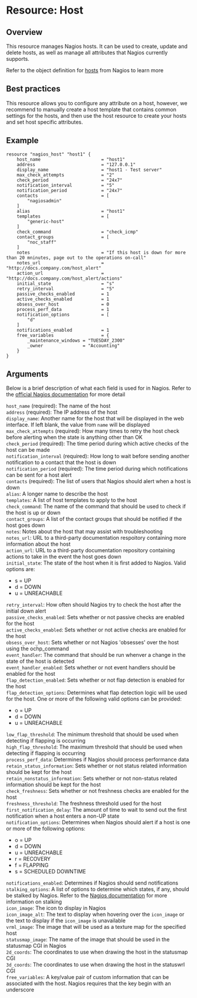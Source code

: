 # Resource: Host

## Overview

This resource manages Nagios hosts. It can be used to create, update and delete hosts, as well as manage all attributes that Nagios currently supports.

Refer to the object definition for [hosts](https://assets.nagios.com/downloads/nagioscore/docs/nagioscore/3/en/objectdefinitions.html#host) from Nagios to learn more

## Best practices

This resource allows you to configure any attribute on a host, however, we recommend to manually create a host template that contains common settings for the hosts, and then use the host resource to create your hosts and set host specific attributes.

## Example

```hcl
resource "nagios_host" "host1" {
    host_name                       = "host1"
    address                         = "127.0.0.1"
    display_name                    = "host1 - Test server"
    max_check_attempts              = "2"
    check_period                    = "24x7"
    notification_interval           = "5"
    notification_period             = "24x7"
    contacts                        = [
        "nagiosadmin"
    ]
    alias                           = "host1"
    templates                       = [
        "generic-host"
    ]
    check_command                   = "check_icmp"
    contact_groups                  = [
        "noc_staff"
    ]
    notes                           = "If this host is down for more than 20 mninutes, page out to the operations on-call"
    notes_url                       = "http://docs.company.com/host_alert"
    action_url                      = "http://docs.company.com/host_alert/actions"
    initial_state                   = "s"
    retry_interval                  = "5"
    passive_checks_enabled          = 1
    active_checks_enabled           = 1
    obsess_over_host                = 0
    process_perf_data               = 1
    notification_options            = [
        "d"
    ]
    notifications_enabled           = 1
    free_variables                  = {
        _maintenance_windows = "TUESDAY_2300"
        _owner               = "Accounting"
    }
}
```

## Arguments

Below is a brief description of what each field is used for in Nagios. Refer to the [official Nagios documentation](https://assets.nagios.com/downloads/nagioscore/docs/nagioscore/3/en/objectdefinitions.html) for more detail

`host_name` (required): The name of the host  
`address` (required): The IP address of the host  
`display_name`: Another name for the host that will be displayed in the web interface. If left blank, the value from `name` will be displayed  
`max_check_attempts` (required): How many times to retry the host check before alerting when the state is anything other than OK  
`check_period` (required): The time period during which active checks of the host can be made  
`notification_interval` (required): How long to wait before sending another notification to a contact that the host is down  
`notification_period` (required): The time period during which notifications can be sent for a host alert  
`contacts` (required): The list of users that Nagios should alert when a host is down  
`alias`: A longer name to describe the host  
`templates`: A list of host templates to apply to the host  
`check_command`: The name of the command that should be used to check if the host is up or down  
`contact_groups`: A list of the contact groups that should be notified if the host goes down  
`notes`: Notes about the host that may assist with troubleshooting  
`notes_url`: URL to a third-party documentation respoitory containing more information about the host  
`action_url`: URL to a third-party documentation repository containing actions to take in the event the host goes down  
`initial_state`: The state of the host when it is first added to Nagios. Valid options are:  

* s = UP  
* d = DOWN  
* u = UNREACHABLE

`retry_interval`: How often should Nagios try to check the host after the initial down alert  
`passive_checks_enabled`: Sets whether or not passive checks are enabled for the host  
`active_checks_enabled`: Sets whether or not active checks are enabled for the host  
`obsess_over_host`: Sets whether or not Nagios 'obsesses' over the host using the ochp_command  
`event_handler`: The command that should be run whenver a change in the state of the host is detected  
`event_handler_enabled`: Sets whether or not event handlers should be enabled for the host  
`flap_detection_enabled`: Sets whether or not flap detection is enabled for the host  
`flap_detection_options`: Determines what flap detection logic will be used for the host. One or more of the following valid options can be provided:  

* o = UP
* d = DOWN
* u = UNREACHABLE

`low_flap_threshold`: The minimum threshold that should be used when detecting if flapping is occurring  
`high_flap_threshold`: The maximum threshold that should be used when detecting if flapping is occurring  
`process_perf_data`: Determines if Nagios should process performance data  
`retain_status_information`: Sets whether or not status related information should be kept for the host  
`retain_nonstatus_information`: Sets whether or not non-status related information should be kept for the host  
`check_freshness`: Sets whether or not freshness checks are enabled for the host  
`freshness_threshold`: The freshness threshold used for the host  
`first_notification_delay`: The amount of time to wait to send out the first notification when a host enters a non-UP state  
`notification_options`: Determines when Nagios should alert if a host is one or more of the following options:  

* o = UP
* d = DOWN
* u = UNREACHABLE
* r = RECOVERY
* f = FLAPPING
* s = SCHEDULED DOWNTIME

`notifications_enabled`: Determines if Nagios should send notifications  
`stalking_options`: A list of options to determine which states, if any, should be stalked by Nagios. Refer to the [Nagios documentation](https://assets.nagios.com/downloads/nagioscore/docs/nagioscore/3/en/stalking.html) for more information on stalking  
`icon_image`: The icon to display in Nagios  
`icon_image_alt`:  The text to display when hovering over the `icon_image` or the text to display if the `icon_image` is unavailable  
`vrml_image`: The image that will be used as a texture map for the specified host  
`statusmap_image`: The name of the image that should be used in the statusmap CGI in Nagios  
`2d_coords`: The coordinates to use when drawing the host in the statusmap CGI  
`3d_coords`: The coordinates to use when drawing the host in the statuswrl CGI  
`free_variables`: A key/value pair of custom information that can be associated with the host. Nagios requires that the key begin with an underscore
